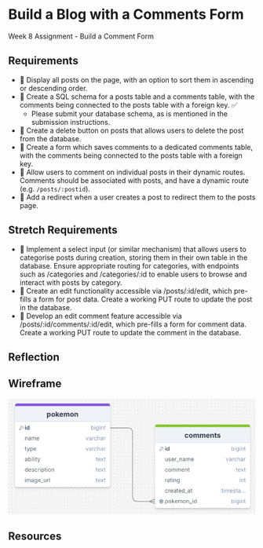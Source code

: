 # Build a Blog with a Comments Form

Week 8 Assignment - Build a Comment Form

## Requirements
- 🎯 Display all posts on the page, with an option to sort them in ascending or descending order.
- 🎯 Create a SQL schema for a posts table and a comments table, with the comments being connected to the posts table with a foreign key. ✅
    - Please submit your database schema, as is mentioned in the submission instructions.
- 🎯 Create a delete button on posts that allows users to delete the post from the database.
- 🎯 Create a form which saves comments to a dedicated comments table, with the comments being connected to the posts table with a foreign key.
- 🎯 Allow users to comment on individual posts in their dynamic routes. Comments should be associated with posts, and have a dynamic route (e.g. ```/posts/:postid```).
- 🎯 Add a redirect when a user creates a post to redirect them to the posts page. 

## Stretch Requirements
- 🏹 Implement a select input (or similar mechanism) that allows users to categorise posts during creation, storing them in their own table in the database. Ensure appropriate routing for categories, with endpoints such as /categories and /categories/:id to enable users to browse and interact with posts by category.
- 🏹 Create an edit functionality accessible via /posts/:id/edit, which pre-fills a form for post data. Create a working PUT route to update the post in the database.
- 🏹 Develop an edit comment feature accessible via /posts/:id/comments/:id/edit, which pre-fills a form for comment data. Create a working PUT route to update the comment in the database.

## Reflection

## Wireframe
<div align=center>
<img src="./additional/initial-planning-database-table.png">
</div>

## Resources
